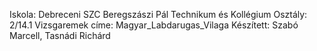 Iskola: Debreceni SZC Beregszászi Pál Technikum és Kollégium 
Osztály: 2/14.1
Vizsgaremek címe: Magyar_Labdarugas_Vilaga
Készített: Szabó Marcell, Tasnádi Richárd
